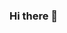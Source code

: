 ### Hi there 👋
<!--![Anurag's GitHub stats](https://github-readme-stats.vercel.app/api?username=Bucker000&show_icons=true&theme=transparent)

[![Top Langs](https://github-readme-stats.vercel.app/api/top-langs/?username=Bucker000&layout=compact)](https://github.com/anuraghazra/github-readme-stats)

[![My Skills](https://skillicons.dev/icons?i=js,nodejs,mongodb,postgres,python,html,css)](https://skillicons.dev)



<!--
**Bucker000/Bucker000** is a ✨ _special_ ✨ repository because its `README.md` (this file) appears on your GitHub profile.
**![My Skills](https://skillicons.dev/icons?i=js,html,css,wasm)](https://skillicons.dev)**
	https://img.shields.io/badge/JavaScript-323330?style=for-the-badge&logo=javascript&logoColor=F7DF1E
Here are some ideas to get you started:

- 🔭 I’m currently working on ...
- 🌱 I’m currently learning ...
- 👯 I’m looking to collaborate on ...
- 🤔 I’m looking for help with ...
- 💬 Ask me about ...
- 📫 How to reach me: ...
- 😄 Pronouns: ...
- ⚡ Fun fact: ...
-->
